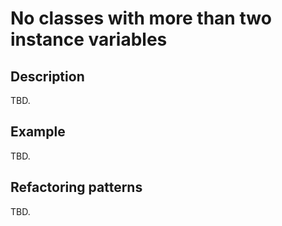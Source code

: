 # No classes with more than two instance variables #

## Description ##
TBD.

## Example ##
TBD.

## Refactoring patterns ##
TBD.